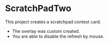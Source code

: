 # ScratchPadTwo

This project creates a scratchpad contest card. 

* The overlay was custom created.
* You are able to disable the refresh by mouse.
